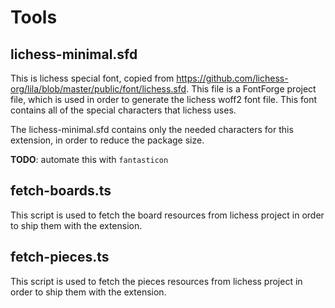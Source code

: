 # Tools

## lichess-minimal.sfd

This is lichess special font, copied from https://github.com/lichess-org/lila/blob/master/public/font/lichess.sfd. This file is a FontForge project file, which is used in order to generate the lichess woff2 font file. This font contains all of the special characters that lichess uses.

The lichess-minimal.sfd contains only the needed characters for this extension, in order to reduce the package size.

**TODO**: automate this with `fantasticon`

## fetch-boards.ts

This script is used to fetch the board resources from lichess project in order to ship them with the extension.

## fetch-pieces.ts

This script is used to fetch the pieces resources from lichess project in order to ship them with the extension.
